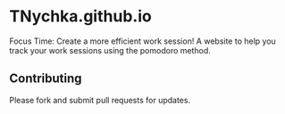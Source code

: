 # TNychka.github.io
Focus Time: Create a more efficient work session!
A website to help you track your work sessions using the pomodoro method.

## Contributing
Please fork and submit pull requests for updates.